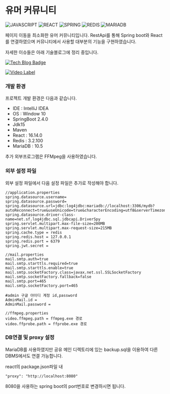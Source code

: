 # 유머 커뮤니티

![JAVASCRIPT](https://img.shields.io/badge/Javascript-F7DF1E?style=plastic&logo=Javascript&logoColor=white)
![REACT](https://img.shields.io/badge/REACT-61DAFB?style=plastic&logo=REACT&logoColor=white)
![SPRING](https://img.shields.io/badge/SPRING-6DB33F?style=plastic&logo=SPRING&logoColor=white)
![REDIS](https://img.shields.io/badge/REDIS-DC382D?style=plastic&logo=REDIS&logoColor=white)
![MARIADB](https://img.shields.io/badge/MariaDB-003545?style=plastic&logo=MariaDB&logoColor=white)


페이지 이동을 최소화한 유머 커뮤니티입니다.
RestApi를 통해 Spring boot와 React를 연결하였으며 커뮤니티에서 사용할 대부분의 기능을 구현하였습니다.

자세한 이슈들은 아래 기술블로그에 정리 중입니다.


[![Tech Blog Badge](http://img.shields.io/badge/-Tech%20blog-black?style=flat-square&logo=github&link=https://fri-seono.tistory.com/)](https://fri-seono.tistory.com/)

[![Video Label](https://img.youtube.com/vi/qTR4-21yZHU/sddefault.jpg)](https://youtu.be/qTR4-21yZHU)

### 개발 환경

프로젝트 개발 환경은 다음과 같습니다.

* IDE : IntelliJ IDEA
* OS : Window 10
* SpringBoot 2.4.0
* Jdk15
* Maven
* React : 16.14.0
* Redis : 3.2.100
* MariaDB : 10.5

추가 외부프로그램은 FFMpeg을 사용하였습니다.

### 외부 설정 파일

외부 설정 파일에서 다음 설정 파일은 추가로 작성해야 합니다.

```
//application.properties
spring.datasource.username=
spring.datasource.password=
spring.datasource.url=jdbc:log4jdbc:mariadb://localhost:3306/mydb?autoReconnect=true&useUnicode=true&characterEncoding=utf8&serverTimezone=UTC
spring.datasource.driver-class-name=net.sf.log4jdbc.sql.jdbcapi.DriverSpy
spring.servlet.multipart.max-file-size=200MB
spring.servlet.multipart.max-request-size=215MB
spring.cache.type = redis
spring.redis.host = 127.0.0.1
spring.redis.port = 6379
spring.jwt.secret = 

//mail.properties
mail.smtp.auth=true
mail.smtp.starttls.required=true
mail.smtp.starttls.enable=true
mail.smtp.socketFactory.class=javax.net.ssl.SSLSocketFactory
mail.smtp.socketFactory.fallback=false
mail.smtp.port=465
mail.smtp.socketFactory.port=465

#admin 구글 아이디 계정 id,password
AdminMail.id = 
AdminMail.password = 

//ffmpeg.properties
video.ffmpeg.path = ffmpeg.exe 경로
video.ffprobe.path = ffprobe.exe 경로

```

### DB연결 및 proxy 설정

MariaDB를 사용하였지만 공유 메인 디렉토리에 있는 backup.sql을 이용하여 다른 DBMS에서도 연결 가능합니다.

react의 package.json파일 내 
```
"proxy": "http://localhost:8080"
```
8080을 사용하는 spring boot의 port번호로 변경하시면 됩니다.





